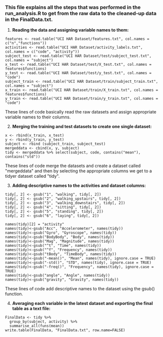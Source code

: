 ### This file explains all the steps that was performed in the run_analysis.R to get from the raw data to the cleaned-up data in the FinalData.txt.


1. **Reading the data and assigning variable names to them:**

```
features <- read.table("UCI HAR Dataset/features.txt", col.names = c("n","functions"))
activities <- read.table("UCI HAR Dataset/activity_labels.txt", col.names = c("code", "activity"))
subject_test <- read.table("UCI HAR Dataset/test/subject_test.txt", col.names = "subject")
x_test <- read.table("UCI HAR Dataset/test/X_test.txt", col.names = features$functions)
y_test <- read.table("UCI HAR Dataset/test/y_test.txt", col.names = "code")
subject_train <- read.table("UCI HAR Dataset/train/subject_train.txt", col.names = "subject")
x_train <- read.table("UCI HAR Dataset/train/X_train.txt", col.names = features$functions)
y_train <- read.table("UCI HAR Dataset/train/y_train.txt", col.names = "code")
```
These lines of code basically read the raw datasets and assign appropriate variable names to their columns.


2. **Merging the training and test datasets to create one single dataset:**

```
x <- rbind(x_train, x_test)
y <- rbind(y_train, y_test)
subject <- rbind (subject_train, subject_test)
mergeddata <- cbind(x, y, subject)
tidy <- mergeddata %>% select(subject, code, contains("mean"), contains("std"))

```
These lines of code merge the datasets and create a dataset called "mergeddata" and then by selecting the appropriate columns we get to a tidyer dataset called "tidy".


3. **Adding descriptive names to the activities and dataset columns:**

```
tidy[, 2] <- gsub("1", "walking", tidy[, 2])
tidy[, 2] <- gsub("2", "walking_upstairs", tidy[, 2])
tidy[, 2] <- gsub("3", "walking_downstairs", tidy[, 2])
tidy[, 2] <- gsub("4", "sitting", tidy[, 2])
tidy[, 2] <- gsub("5", "standing", tidy[, 2])
tidy[, 2] <- gsub("6", "laying", tidy[, 2])

names(tidy)[2] = "activity"
names(tidy)<-gsub("Acc", "Accelerometer", names(tidy))
names(tidy)<-gsub("Gyro", "Gyroscope", names(tidy))
names(tidy)<-gsub("BodyBody", "Body", names(tidy))
names(tidy)<-gsub("Mag", "Magnitude", names(tidy))
names(tidy)<-gsub("^t", "Time", names(tidy))
names(tidy)<-gsub("^f", "Frequency", names(tidy))
names(tidy)<-gsub("tBody", "TimeBody", names(tidy))
names(tidy)<-gsub("-mean()", "Mean", names(tidy), ignore.case = TRUE)
names(tidy)<-gsub("-std()", "STD", names(tidy), ignore.case = TRUE)
names(tidy)<-gsub("-freq()", "Frequency", names(tidy), ignore.case = TRUE)
names(tidy)<-gsub("angle", "Angle", names(tidy))
names(tidy)<-gsub("gravity", "Gravity", names(tidy))

```
These lines of code add descriptive names to the dataset using the gsub() function.


4. **Averaging each variable in the latest dataset and exporting the final table as a text file:**

```
FinalData <- tidy %>%
  group_by(subject, activity) %>%
  summarise_all(funs(mean))
write.table(FinalData, "FinalData.txt", row.name=FALSE)

```
